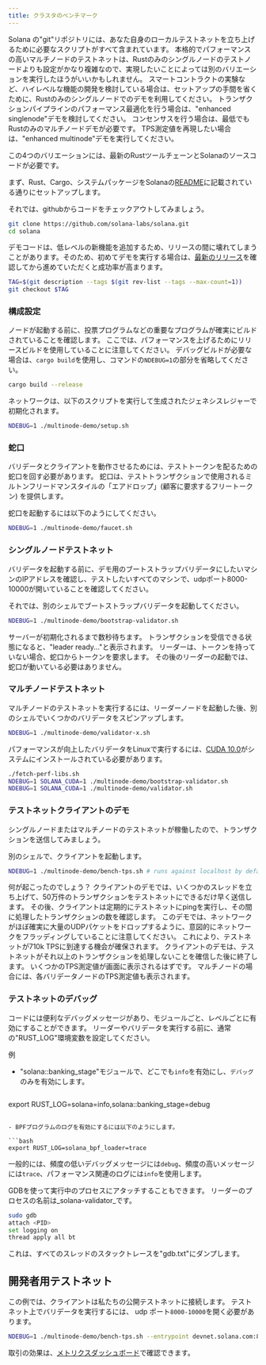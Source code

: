 ```yaml
---
title: クラスタのベンチマーク
---
```


Solana の"git"リポジトリには、あなた自身のローカルテストネットを立ち上げるために必要なスクリプトがすべて含まれています。 本格的でパフォーマンスの高いマルチノードのテストネットは、Rustのみのシングルノードのテストノードよりも設定がかなり複雑なので、実現したいことによっては別のバリエーションを実行したほうがいいかもしれません。 スマートコントラクトの実験など、ハイレベルな機能の開発を検討している場合は、セットアップの手間を省くために、Rustのみのシングルノードでのデモを利用してください。 トランザクションパイプラインのパフォーマンス最適化を行う場合は、"enhanced singlenode"デモを検討してください。 コンセンサスを行う場合は、最低でもRustのみのマルチノードデモが必要です。 TPS測定値を再現したい場合は、"enhanced multinode"デモを実行してください。

この4つのバリエーションには、最新のRustツールチェーンとSolanaのソースコードが必要です。

まず、Rust、Cargo、システムパッケージをSolanaの[README](https://github.com/solana-labs/solana#1-install-rustc-cargo-and-rustfmt)に記載されている通りにセットアップします。

それでは、githubからコードをチェックアウトしてみましょう。

```bash
git clone https://github.com/solana-labs/solana.git
cd solana
```

デモコードは、低レベルの新機能を追加するため、リリースの間に壊れてしまうことがあります。そのため、初めてデモを実行する場合は、[最新のリリース](https://github.com/solana-labs/solana/releases)を確認してから進めていただくと成功率が高まります。

```bash
TAG=$(git description --tags $(git rev-list --tags --max-count=1))
git checkout $TAG
```

### 構成設定

ノードが起動する前に、投票プログラムなどの重要なプログラムが確実にビルドされていることを確認します。 ここでは、パフォーマンスを上げるためにリリースビルドを使用していることに注意してください。 デバッグビルドが必要な場合は、`cargo build`を使用し、コマンドの`NDEBUG=1`の部分を省略してください。

```bash
cargo build --release
```

ネットワークは、以下のスクリプトを実行して生成されたジェネシスレジャーで初期化されます。

```bash
NDEBUG=1 ./multinode-demo/setup.sh
```

### 蛇口

バリデータとクライアントを動作させるためには、テストトークンを配るための蛇口を回す必要があります。 蛇口は、テストトランザクションで使用されるミルトンフリードマンスタイルの「エアドロップ」\(顧客に要求するフリートークン\) を提供します。

蛇口を起動するには以下のようにしてください。

```bash
NDEBUG=1 ./multinode-demo/faucet.sh
```

### シングルノードテストネット

バリデータを起動する前に、デモ用のブートストラップバリデータにしたいマシンのIPアドレスを確認し、テストしたいすべてのマシンで、udpポート8000-10000が開いていることを確認してください。

それでは、別のシェルでブートストラップバリデータを起動してください。

```bash
NDEBUG=1 ./multinode-demo/bootstrap-validator.sh
```

サーバーが初期化されるまで数秒待ちます。 トランザクションを受信できる状態になると、"leader ready..."と表示されます。 リーダーは、トークンを持っていない場合、蛇口からトークンを要求します。 その後のリーダーの起動では、蛇口が動いている必要はありません。

### マルチノードテストネット

マルチノードのテストネットを実行するには、リーダーノードを起動した後、別のシェルでいくつかのバリデータをスピンアップします。

```bash
NDEBUG=1 ./multinode-demo/validator-x.sh
```

パフォーマンスが向上したバリデータをLinuxで実行するには、[CUDA 10.0](https://developer.nvidia.com/cuda-downloads)がシステムにインストールされている必要があります。

```bash
./fetch-perf-libs.sh
NDEBUG=1 SOLANA_CUDA=1 ./multinode-demo/bootstrap-validator.sh
NDEBUG=1 SOLANA_CUDA=1 ./multinode-demo/validator.sh
```

### テストネットクライアントのデモ

シングルノードまたはマルチノードのテストネットが稼働したので、トランザクションを送信してみましょう。

別のシェルで、クライアントを起動します。

```bash
NDEBUG=1 ./multinode-demo/bench-tps.sh # runs against localhost by default
```

何が起こったのでしょう？ クライアントのデモでは、いくつかのスレッドを立ち上げて、50万件のトランザクションをテストネットにできるだけ早く送信します。 その後、クライアントは定期的にテストネットにpingを実行し、その間に処理したトランザクションの数を確認します。 このデモでは、ネットワークがほぼ確実に大量のUDPパケットをドロップするように、意図的にネットワークをフラッディングしていることに注意してください。 これにより、テストネットが710k TPSに到達する機会が確保されます。 クライアントのデモは、テストネットがそれ以上のトランザクションを処理しないことを確信した後に終了します。 いくつかのTPS測定値が画面に表示されるはずです。 マルチノードの場合には、各バリデータノードのTPS測定値も表示されます。

### テストネットのデバッグ

コードには便利なデバッグメッセージがあり、モジュールごと、レベルごとに有効にすることができます。 リーダーやバリデータを実行する前に、通常の"RUST_LOG"環境変数を設定してください。

例

- "solana::banking_stage"モジュールで、どこでも`info`を有効にし、`デバッグ`のみを有効にします。

  ```bash
export RUST_LOG=solana=info,solana::banking_stage=debug
  ```

- BPFプログラムのログを有効にするには以下のようにします。

  ```bash
export RUST_LOG=solana_bpf_loader=trace
  ```

一般的には、頻度の低いデバッグメッセージには`debug`、頻度の高いメッセージには`trace`、パフォーマンス関連のログには`info`を使用します。

GDBを使って実行中のプロセスにアタッチすることもできます。 リーダーのプロセスの名前は_solana-validator_です。

```bash
sudo gdb
attach <PID>
set logging on
thread apply all bt
```

これは、すべてのスレッドのスタックトレースを"gdb.txt"にダンプします。

## 開発者用テストネット

この例では、クライアントは私たちの公開テストネットに接続します。 テストネット上でバリデータを実行するには、 udp ポート`8000-10000`を開く必要があります。

```bash
NDEBUG=1 ./multinode-demo/bench-tps.sh --entrypoint devnet.solana.com:8001 --faucet devnet.solana.com:9900 --duration 60 --tx_count 50
```

取引の効果は、[メトリクスダッシュボード](https://metrics.solana.com:3000/d/monitor/cluster-telemetry?var-testnet=devnet)で確認できます。
